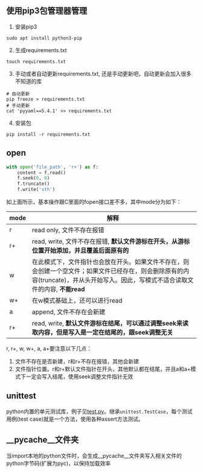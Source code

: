 ## 使用pip3包管理器管理
1. 安装pip3
```shell
sudo apt install python3-pip
```
2. 生成requirements.txt
```shell
touch requirements.txt
```
3. 手动或者自动更新requirements.txt, 还是手动更新吧，自动更新会加入很多不知道的库
```shell
# 自动更新
pip freeze > requirements.txt
# 手动更新
cat 'pyyaml==5.4.1' >> requirements.txt
```
4. 安装包
```shell
pip install -r requirements.txt
```
## open
```python
with open('file_path', 'r+') as f:
    content = f.read()
    f.seek(0, 0)
    f.truncate()
    f.write('sth')
```
如上面所示，基本操作跟C里面的fopen接口差不多，其中mode分为如下：

|mode|解释|
|--|--|
|r|read only, 文件不存在报错|
|r+|read, write, 文件不存在报错, **默认文件游标在开头，从游标位置开始添加，并且覆盖后面原有的**|
|w|在此模式下，文件指针也会放在开头。如果文件不存在，则会创建一个空文件；如果文件已经存在，则会删除原有的内容(truncate)，并从头开始写入。因此，写模式不适合读取文件的内容, **不能read**|
|w+|在w模式基础上，还可以进行read|
|a|append, 文件不存在会新建|
|r+|read, write, **默认文件游标在结尾，可以通过调整seek来读取内容，但是写入是一定在结尾的，跟seek调整无关**|

r, r+, w, w+, a, a+要注意以下几点：
1. 文件不存在是否新建，r和r+不存在报错，其他会新建
2. 文件指针位置。r和r+默认文件指针在开头，其他默认都在结尾，并且a和a+模式下一定会写入结尾，使用seek调整文件指针无效

## unittest
python内置的单元测试库，例子见[test.py](./test.py)。继承```unittest.TestCase```，每个测试用例(test case)就是一个方法，使用各种assert方法测试。

## __pycache__文件夹
当import本地的python文件时，会生成__pycache__文件夹写入相关文件的python字节码(扩展为pyc)，以保持加载效率